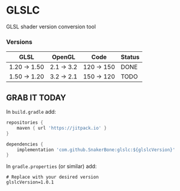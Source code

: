 # GLSLC

GLSL shader version conversion tool

### Versions

| GLSL        | OpenGL    | Code      | Status |
|-------------|-----------|-----------|--------|
| 1.20 → 1.50 | 2.1 → 3.2 | 120 → 150 | DONE   |
| 1.50 → 1.20 | 3.2 → 2.1 | 150 → 120 | TODO   |

## GRAB IT TODAY

In `build.gradle` add:

```groovy
repositories {
    maven { url 'https://jitpack.io' }
}

dependencies {
    implementation 'com.github.SnakerBone:glslc:${glslcVersion}'
}
```

In `gradle.properties` (or similar) add:

```properties
# Replace with your desired version
glslcVersion=1.0.1
```